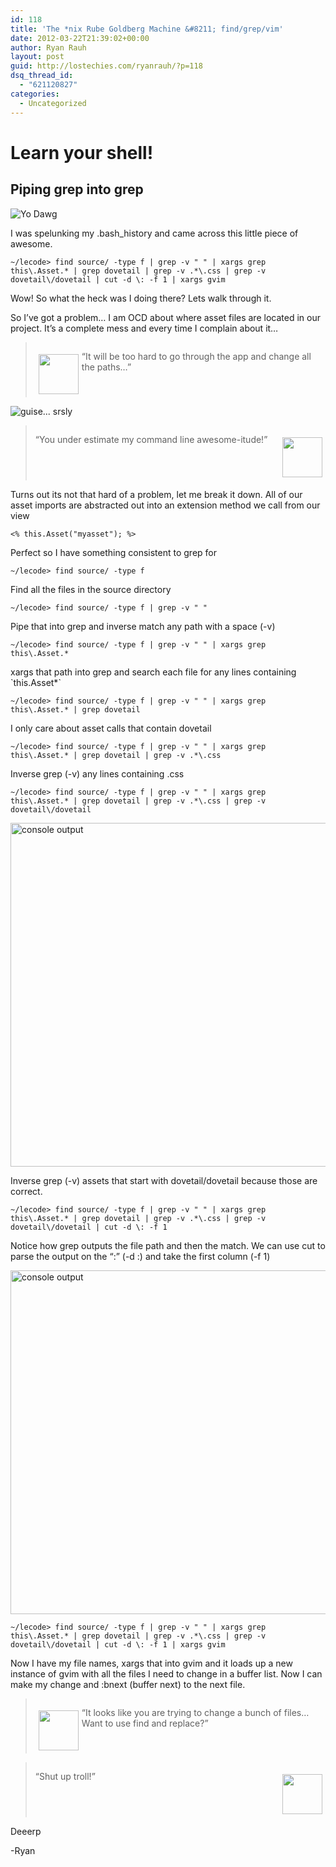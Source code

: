 ```yaml
---
id: 118
title: 'The *nix Rube Goldberg Machine &#8211; find/grep/vim'
date: 2012-03-22T21:39:02+00:00
author: Ryan Rauh
layout: post
guid: http://lostechies.com/ryanrauh/?p=118
dsq_thread_id:
  - "621120827"
categories:
  - Uncategorized
---
```

# Learn your shell! 

## Piping grep into grep 

![Yo Dawg](http://cdn.memegenerator.net/instances/400x/16865380.jpg)

I was spelunking my .bash_history and came across this little piece of awesome.

 `~/lecode> find source/ -type f | grep -v " " | xargs grep this\.Asset.* | grep dovetail | grep -v .*\.css | grep -v dovetail\/dovetail | cut -d \: -f 1 | xargs gvim` 

Wow! So what the heck was I doing there? Lets walk through it.

So I&#8217;ve got a problem&#8230; I am OCD about where asset files are located in our project. It&#8217;s a complete mess and every time I complain about it&#8230;

<blockquote style="overflow:hidden;">
  <p>
    <img src="http://cl.ly/3b1n2i321K1H0h3p2N3G/trollface.jpg" width="64px" style="float:left;padding:0;margin:5px;" /> &#8220;It will be too hard to go through the app and change all the paths&#8230;&#8221;
  </p>
</blockquote>

![guise... srsly](http://28.media.tumblr.com/tumblr_lhgjim2jYx1qbiuveo1_400.gif)

<blockquote style="overflow:hidden;">
  <p>
    <img src="http://www.gravatar.com/avatar/29283ede6c447fdc62f0ceac42df33ea?s=64" width="64px" style="float:right;padding:0;margin:5px;" /> &#8220;You under estimate my command line awesome-itude!&#8221;
  </p>
</blockquote>

Turns out its not that hard of a problem, let me break it down. All of our asset imports are abstracted out into an extension method we call from our view

 `<% this.Asset("myasset"); %>` 

Perfect so I have something consistent to grep for

 `~/lecode> find source/ -type f` 
  
Find all the files in the source directory

 `~/lecode> find source/ -type f | grep -v " "` 
  
Pipe that into grep and inverse match any path with a space (-v)

 `~/lecode> find source/ -type f | grep -v " " | xargs grep this\.Asset.*` 
  
xargs that path into grep and search each file for any lines containing \`this.Asset*\`

 `~/lecode> find source/ -type f | grep -v " " | xargs grep this\.Asset.* | grep dovetail` 
  
I only care about asset calls that contain dovetail

 `~/lecode> find source/ -type f | grep -v " " | xargs grep this\.Asset.* | grep dovetail | grep -v .*\.css` 
  
Inverse grep (-v) any lines containing .css

 `~/lecode> find source/ -type f | grep -v " " | xargs grep this\.Asset.* | grep dovetail | grep -v .*\.css | grep -v dovetail\/dovetail` 

<img width="550px" src="http://f.cl.ly/items/3s2s093G3U1d0L22171C/Image%202012-03-22%20at%203.52.27%20PM.png" alt="console output" />
  
Inverse grep (-v) assets that start with dovetail/dovetail because those are correct.

 `~/lecode> find source/ -type f | grep -v " " | xargs grep this\.Asset.* | grep dovetail | grep -v .*\.css | grep -v dovetail\/dovetail | cut -d \: -f 1` 

Notice how grep outputs the file path and then the match. We can use cut to parse the output on the &#8220;:&#8221; (-d \:) and take the first column (-f 1)

<img width="550px" src="http://f.cl.ly/items/2I2W0s1d1X0k3K1u3n3L/Image%202012-03-22%20at%203.56.32%20PM.png" alt="console output" />

 `~/lecode> find source/ -type f | grep -v " " | xargs grep this\.Asset.* | grep dovetail | grep -v .*\.css | grep -v dovetail\/dovetail | cut -d \: -f 1 | xargs gvim` 
  
Now I have my file names, xargs that into gvim and it loads up a new instance of gvim with all the files I need to change in a buffer list. Now I can make my change and :bnext (buffer next) to the next file.

<blockquote style="overflow:hidden;">
  <p>
    <img src="http://f.cl.ly/items/2v0x1U0d1p2L0z1g2u1N/clippy.gif" width="64px" style="float:left;padding:0;margin:5px;" /> &#8220;It looks like you are trying to change a bunch of files&#8230; Want to use find and replace?&#8221;
  </p>
</blockquote>

<blockquote style="overflow:hidden;">
  <p>
    <img src="http://www.gravatar.com/avatar/29283ede6c447fdc62f0ceac42df33ea?s=64" width="64px" style="float:right;padding:0;margin:5px;" /> &#8220;Shut up troll!&#8221;
  </p>
</blockquote>

Deeerp
  
-Ryan